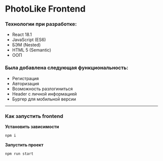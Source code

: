 # PhotoLike Frontend

### Технологии при разработке:

- React 18.1
- JavaScript (ES6)
- БЭМ (Nested)
- HTML 5 (Semantic)
- ООП

### Была добавлена следующая функциональность:

- Регистрация
- Авторизация
- Возможность разлогиниться
- Header с личной информацией
- Бургер для мобильной версии

---

### Как запустить frontend

**Установить зависимости**

```sh
npm i
```

**Запустить проект**

```sh
npm run start
```
